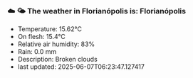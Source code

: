 ### ☁️ 🌤️  The weather in Florianópolis is: Florianópolis

- Temperature: 15.62°C
- On flesh: 15.4°C
- Relative air humidity: 83%
- Rain: 0.0 mm
- Description: Broken clouds
- last updated: 2025-06-07T06:23:47.127417
